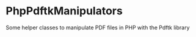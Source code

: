 PhpPdftkManipulators
====================

Some helper classes to manipulate PDF files in PHP with the Pdftk library
